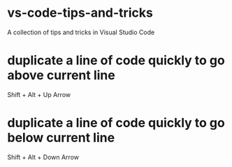 # vs-code-tips-and-tricks
A collection of tips and tricks in Visual Studio Code

# duplicate a line of code quickly to go above current line
Shift + Alt + Up Arrow

# duplicate a line of code quickly to go below current line
Shift + Alt + Down Arrow
